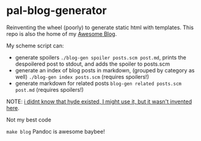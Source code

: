 # pal-blog-generator

Reinventing the wheel (poorly) to generate static html with templates. This repo is also the home of my [Awesome Blog](https://ka.dreadmaw.industries/).  

My scheme script can:
* generate spoilers `./blog-gen spoiler posts.scm post.md`,
prints the despoilered post to stdout, and adds the spoiler to posts.scm
* generate an index of blog posts in markdown, (grouped by category as well)
`./blog-gen index posts.scm` 
(requires spoilers!)
* generate markdown for related posts `blog-gen related posts.scm post.md` 
(requires spoilers!)

NOTE: [i didnt know that hyde existed, I might use it, but it wasn't invented here](http://wiki.call-cc.org/eggref/5/hyde).  

Not my best code

`make blog`
Pandoc is awesome baybee!
